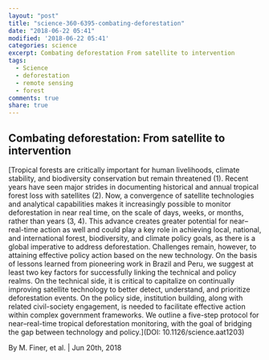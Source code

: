 ```yaml
---
layout: "post"
title: "science-360-6395-combating-deforestation"
date: "2018-06-22 05:41"
modified: '2018-06-22 05:41'
categories: science
excerpt: Combating deforestation From satellite to intervention
tags:
  - Science
  - deforestation
  - remote sensing
  - forest
comments: true
share: true
---
```


## Combating deforestation: From satellite to intervention

[Tropical forests are critically important for human livelihoods, climate stability, and biodiversity conservation but remain threatened (1). Recent years have seen major strides in documenting historical and annual tropical forest loss with satellites (2). Now, a convergence of satellite technologies and analytical capabilities makes it increasingly possible to monitor deforestation in near real time, on the scale of days, weeks, or months, rather than years (3, 4). This advance creates greater potential for near–real-time action as well and could play a key role in achieving local, national, and international forest, biodiversity, and climate policy goals, as there is a global imperative to address deforestation. Challenges remain, however, to attaining effective policy action based on the new technology. On the basis of lessons learned from pioneering work in Brazil and Peru, we suggest at least two key factors for successfully linking the technical and policy realms. On the technical side, it is critical to capitalize on continually improving satellite technology to better detect, understand, and prioritize deforestation events. On the policy side, institution building, along with related civil-society engagement, is needed to facilitate effective action within complex government frameworks. We outline a five-step protocol for near–real-time tropical deforestation monitoring, with the goal of bridging the gap between technology and policy.](DOI: 10.1126/science.aat1203)

By M. Finer, et al. | Jun 20th, 2018
